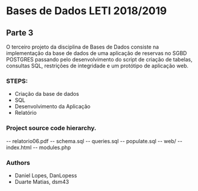 # Bases de Dados LETI 2018/2019
## Parte 3

O terceiro projeto da disciplina de Bases de Dados consiste na implementação da base de dados de uma aplicação de reservas no SGBD POSTGRES passando pelo desenvolvimento do script de criação de tabelas, consultas SQL, restrições de integridade e um protótipo de aplicação web.

### STEPS:
- Criação da base de dados
- SQL
- Desenvolvimento da Aplicação
- Relatório

### Project source code hierarchy.
-- relatorio06.pdf
-- schema.sql
-- queries.sql
-- populate.sql
-- web/
    -- index.html
    -- modules.php
    
### Authors
- Daniel Lopes, DanLopess
- Duarte Matias, dsm43
